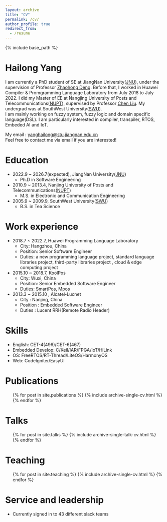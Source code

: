 ```yaml
---
layout: archive
title: "CV"
permalink: /cv/
author_profile: true
redirect_from:
  - /resume
---
```


{% include base_path %}

Hailong Yang
===
I am currently a PhD student of SE at JiangNan University([JNU](https://www.jiangnan.edu.cn/)), under the supervision of Professor [Zhaohong Deng](http://ai.jiangnan.edu.cn/info/1013/1548.htm). Before that, I worked in Huawei Compiler & Promgramming Language Laboratory from July 2018 to July 2022.  I did my Master of EE at Nangjing University of Posts and Telecommunications([NUPT](http://www.njupt.edu.cn/)), supervised by Professor [Chen Liu](https://dsfc.njupt.edu.cn/dsgl/nocontrol/college/dsfcxq.htm?dsJbxxId=9B9D05C52B282DCFE050007F01006EFE). My undergrad was at SouthWest University([SWU](http://www.swu.edu.cn/)). <br>
I am mainly working on fuzzy system, fuzzy logic and domain specific language(DSL). I am particularly interested in compiler, transpiler, RTOS, Embeded AI and IoT.<br>

My email : yanghailong@stu.jiangnan.edu.cn <br>
Feel free to contact me via email if you are interested!

Education
======
* 2022.9 ~ 2026.7(expected), JiangNan University([JNU](http://www.jiangnan.edu.cn/))
  * Ph.D in Software Engineering
* 2010.9 ~ 2013.4,  Nanjing University of Posts and Telecommunications([NUPT](http://www.njupt.edu.cn/))
  * M.S. in Electronic and Communication Engineering
* 2005.9 ~ 2009.9, SouthWest University([SWU](http://www.swu.edu.cn/))
  * B.S. in Tea Science

Work experience
======
* 2018.7 ~ 2022.7, Huawei Programming Language Laboratory
  * City: Hangzhou, China
  * Position: Senior Software Engineer
  * Duties: a new programming language project, standard language libraries project, third-party libraries project , cloud & edge computing project
* 2015.10 ~ 2018.7, KoolPos
  * City: Wuxi, China
  * Position: Senior Embedded Software Engineer
  * Duties: SmartPos, Mpos
* 2013.3 ~ 2015.10 , Alcatel-Lucnet
  * City : Nanjing, China
  * Position : Embedded Software Engineer
  * Duties :  Lucent RRH(Remote Radio Header)

Skills
======

* English: CET-4(496)/CET-6(467)
* Embedded Develop: C/Keil/IAR/FPGA/IoT/HiLink
* OS: FreeRTOS/RT-Thread/LiteOS/HarmonyOS
* Web: CodeIgniter/EasyUI

Publications
======
  <ul>{% for post in site.publications %}
    {% include archive-single-cv.html %}
  {% endfor %}</ul>

Talks
======
  <ul>{% for post in site.talks %}
    {% include archive-single-talk-cv.html %}
  {% endfor %}</ul>

Teaching
======
  <ul>{% for post in site.teaching %}
    {% include archive-single-cv.html %}
  {% endfor %}</ul>

Service and leadership
======
* Currently signed in to 43 different slack teams
